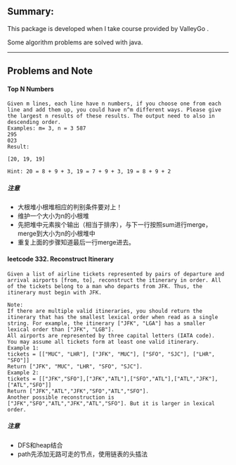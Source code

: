 ## Summary:

This package is developed when I take course provided by ValleyGo
.

Some algorithm problems are solved with java.


-----
## Problems and Note

#### Top N Numbers

```
Given m lines, each line have n numbers, if you choose one from each line and add them up, you could have n^m different ways. Please give the largest n results of these results. The output need to also in descending order.
Examples: m= 3, n = 3 587
295
023
Result:

[20, 19, 19]

Hint: 20 = 8 + 9 + 3, 19 = 7 + 9 + 3, 19 = 8 + 9 + 2
```
##### 注意
* 大根堆小根堆相应的判别条件要对上！
* 维护一个大小为n的小根堆
* 先把堆中元素挨个输出（相当于排序），与下一行按照sum进行merge，merge到大小为n的小根堆中
* 重复上面的步骤知道最后一行merge进去。


#### leetcode 332. Reconstruct Itinerary

```
Given a list of airline tickets represented by pairs of departure and arrival airports [from, to], reconstruct the itinerary in order. All of the tickets belong to a man who departs from JFK. Thus, the itinerary must begin with JFK.

Note:
If there are multiple valid itineraries, you should return the itinerary that has the smallest lexical order when read as a single string. For example, the itinerary ["JFK", "LGA"] has a smaller lexical order than ["JFK", "LGB"].
All airports are represented by three capital letters (IATA code).
You may assume all tickets form at least one valid itinerary.
Example 1:
tickets = [["MUC", "LHR"], ["JFK", "MUC"], ["SFO", "SJC"], ["LHR", "SFO"]]
Return ["JFK", "MUC", "LHR", "SFO", "SJC"].
Example 2:
tickets = [["JFK","SFO"],["JFK","ATL"],["SFO","ATL"],["ATL","JFK"],["ATL","SFO"]]
Return ["JFK","ATL","JFK","SFO","ATL","SFO"].
Another possible reconstruction is ["JFK","SFO","ATL","JFK","ATL","SFO"]. But it is larger in lexical order.
```

##### 注意

* DFS和heap结合
* path先添加无路可走的节点，使用链表的头插法

